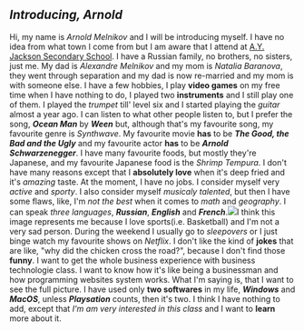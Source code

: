## **_Introducing, Arnold_**
  Hi, my name is _Arnold Melnikov_ and I will be introducing myself.
  I have no idea from what town I come from but I am aware that I attend at
[A.Y. Jackson Secondary School](https://ayjacksonss.ocdsb.ca/Pages/home.aspx). 
I have a Russian family, no brothers, no sisters, just me. My dad is _Alexandre Melnikov_ and my mom is _Natalia Baranova_, they went through separation and my dad is now re-married and my mom is with someone else. 
I have a few hobbies, I play **video games** on my free time when I have nothing to do, I played two **instruments** and I still play one of them. I played the _trumpet_ till' level six and I started playing the _guitar_ almost a year ago. I can listen to what other people listen to, but I prefer the song, **_Ocean Man_** by **_Ween_** but, although that's my favourite song, my favourite genre is _Synthwave_.
My favourite movie **has** to be **_The Good, the Bad and the Ugly_** and my favourite actor **has** to be **_Arnold Schwarzenegger_**. I have many favourite foods, but mostly they're Japanese, and my favourite Japanese food is the _Shrimp Tempura_. I don't have many reasons except that I **absolutely love** when it's deep fried and it's _amazing_ taste.
At the moment, I have no jobs.
I consider myself very _active_ and _sporty_. I also consider myself _musicaly talented_, but then I have some flaws, like, I'm _not the best_ when it comes to _math_ and _geography_.
I can speak _three languages_, **_Russian_**, **_English_** and **_French_**.<img src="https://media.gq.com/photos/586d6016b730b94511591f33/master/w_3000/james-harden.jpg">I think this image represents me because I love sports(i.e. Basketball) and I'm not a very sad person.
During the weekend I usually go to _sleepovers_ or I just binge watch my favourite shows on _Netflix_. 
I don't like the kind of **jokes** that are like, "why did the chicken cross the road?", because I don't find those **funny**. I want to get the whole business experience with business technologie class. I want to know how it's like being a businessman and how programming websites system works. What I'm saying is, that I want to see the full picture. I have used only **two softwares** in my life, **_Windows_** and **_MacOS_**, unless **_Playsation_** counts, then it's two. I think I have nothing to add, except that _I'm am very interested in this class_ and I want to **learn** more about it.
